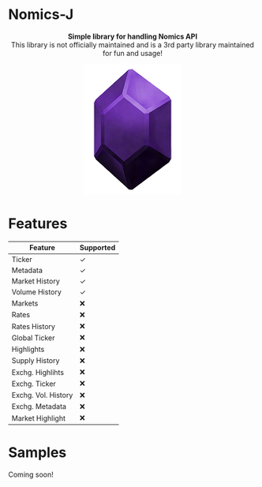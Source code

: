 # Nomics-J

<p align="center">
<b>Simple library for handling Nomics API</b><br>
This library is not officially maintained and is a 3rd party library maintained for fun and usage!
</p>

<p align="center">
  <img src="https://github.com/lenk/Nomics-J/raw/master/blob/NOMICS_RUPEE.png" />
</p>

# Features
Feature  | Supported
-------- | -------------
Ticker | &check;
Metadata  | &check;
Market History  | &check;
Volume History  | &check;
Markets | &#10060;	
Rates | &#10060;	
Rates History | &#10060;	
Global Ticker | &#10060;	
Highlights | &#10060;	
Supply History | &#10060;	
Exchg. Highlihts | &#10060;	
Exchg. Ticker | &#10060;	
Exchg. Vol. History | &#10060;	
Exchg. Metadata | &#10060;	
Market Highlight | &#10060;	

# Samples
Coming soon!
